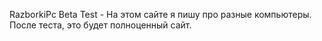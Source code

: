 RazborkiPc Beta Test - На этом сайте я пишу про разные компьютеры. После теста, это будет полноценный сайт.   

